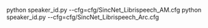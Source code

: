 python speaker_id.py --cfg=cfg/SincNet_Librispeech_AM.cfg 
python speaker_id.py --cfg=cfg/SincNet_Librispeech_Arc.cfg 

